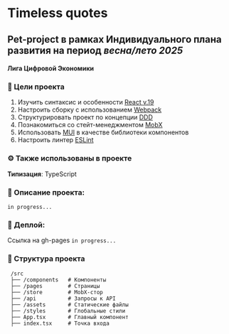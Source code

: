 # Timeless quotes
## Pet-project в рамках Индивидуального плана развития на период _весна/лето 2025_
#### Лига Цифровой Экономики

### 🎯 Цели проекта
1) Изучить синтаксис и особенности [React v.19](https://react.dev/blog/2024/12/05/react-19)
2) Настроить сборку с использованием [Webpack](https://webpack.js.org/)
3) Структурировать проект по концепции [DDD](https://feature-sliced.design/ru/)
4) Познакомиться со стейт-менеджментом [MobX](https://mobx.js.org/README.html)
5) Использовать [MUI](https://mui.com/material-ui/getting-started/) в качестве библиотеки компонентов
6) Настроить линтер [ESLint](https://eslint.org/)

### ⚙️ Также использованы в проекте
__Типизация__: TypeScript

### 📝 Описание проекта:
```in progress...```

### 🚀 Деплой:
Ссылка на gh-pages `in progress...`

### 📂 Структура проекта
```
 /src
 ├── /components   # Компоненты
 ├── /pages        # Страницы
 ├── /store        # MobX-стор
 ├── /api          # Запросы к API
 ├── /assets       # Статические файлы
 ├── /styles       # Глобальные стили
 ├── App.tsx       # Главный компонент
 ├── index.tsx     # Точка входа
```